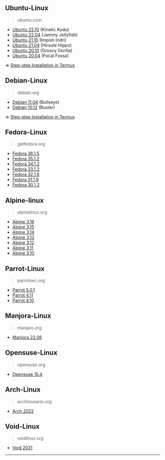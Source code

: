 ## Ubuntu-Linux
> ubuntu.com

* [Ubuntu 22.10](https://partner-images.canonical.com/core/kinetic/current) (Kinetic Kudu)
* [Ubuntu 22.04](https://partner-images.canonical.com/core/jammy/current) (Jammy Jellyfish)
* [Ubuntu 21.10](https://partner-images.canonical.com/core/impish/current) (Impish Indri)
* [Ubuntu 21.04](https://partner-images.canonical.com/core/hirsute/current) (Hirsute Hippo)
* [Ubuntu 20.10](https://partner-images.canonical.com/core/groovy/current) (Groovy Gorilla)
* [Ubuntu 20.04](https://partner-images.canonical.com/core/focal/current) (Focal Fossa)

=> [Step-step Installation in Termux](https://github.com/wahasa/Ubuntu)

## Debian-Linux
> debian.org

* [Debian 11.04](https://github.com/wahasa/Debian/releases/tag/11.4) (Bullseye)
* [Debian 10.12](https://github.com/wahasa/Debian/releases/tag/10.12) (Buster)

=> [Step-step Installation in Termux](https://github.com/wahasa/Debian)

## Fedora-Linux
> getfedora.org

* [Fedora 36.1.5](https://archives.fedoraproject.org/pub/archive/fedora/linux/releases/36/Container)
* [Fedora 35.1.2](https://archives.fedoraproject.org/pub/archive/fedora/linux/releases/35/Container)
* [Fedora 34.1.2](https://archives.fedoraproject.org/pub/archive/fedora/linux/releases/34/Container)
* [Fedora 33.1.2](https://archives.fedoraproject.org/pub/archive/fedora/linux/releases/33/Container)
* [Fedora 32.1.6](https://archives.fedoraproject.org/pub/archive/fedora/linux/releases/32/Container)
* [Fedora 31.1.9](https://archives.fedoraproject.org/pub/archive/fedora/linux/releases/31/Container)
* [Fedora 30.1.2](https://archives.fedoraproject.org/pub/archive/fedora/linux/releases/30/Container)

## Alpine-linux
> alpinelinux.org

* [Alpine 3.16](https://dl-cdn.alpinelinux.org/alpine/v3.16/releases)
* [Alpine 3.15](https://dl-cdn.alpinelinux.org/alpine/v3.15/releases)
* [Alpine 3.14](https://dl-cdn.alpinelinux.org/alpine/v3.14/releases)
* [Alpine 3.13](https://dl-cdn.alpinelinux.org/alpine/v3.13/releases)
* [Alpine 3.12](https://dl-cdn.alpinelinux.org/alpine/v3.12/releases)
* [Alpine 3.11](https://dl-cdn.alpinelinux.org/alpine/v3.11/releases)
* [Alpine 3.10](https://dl-cdn.alpinelinux.org/alpine/v3.10/releases)

## Parrot-Linux
> parrotsec.org

* [Parrot 5.0.1](https://ftp.up.pt/parrot/iso/5.0.1)
* [Parrot 4.11](https://ftp.up.pt/parrot/iso/4.11.3)
* [Parrot 4.10](https://ftp.up.pt/parrot/iso/4.10)

## Manjora-Linux
> manjaro.org

* [Manjora 22.06](https://github.com/manjaro-arm/rootfs/releases)

## Opensuse-Linux
> opensuse.org

* [Opensuse 15.4](http://download.opensuse.org/ports)

## Arch-Linux
> archlinuxarm.org

* [Arch 2022](http://tw2.mirror.archlinuxarm.org/os)

## Void-Linux
> voidlinux.org

* [Void 2021](https://a-hel-fi.m.voidlinux.org/live/current)
--------


